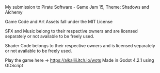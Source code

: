My submission to Pirate Software - Game Jam 15, Theme: Shadows and Alchemy

Game Code and Art Assets fall under the MIT License

SFX and Music belong to their respective owners and are licensed separately or not available to be freely used.

Shader Code belongs to their respective owners and is licensed separately or not available to be freely used.

Play the game here -> https://alkaliii.itch.io/wots
Made in Godot 4.2.1 using GDScript
